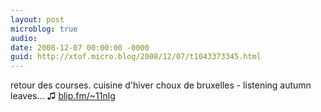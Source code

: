 ```yaml
---
layout: post
microblog: true
audio: 
date: 2008-12-07 00:00:00 -0000
guid: http://xtof.micro.blog/2008/12/07/t1043373345.html
---
```

retour des courses. cuisine d'hiver choux de bruxelles - listening autumn leaves...  ♫ [blip.fm/~11nlg](http://blip.fm/~11nlg)
